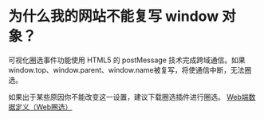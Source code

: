 # 为什么我的网站不能复写 window 对象？

可视化圈选事件功能使用 HTML5 的 postMessage 技术完成跨域通信。如果window.top、window.parent、window.name被复写，将使通信中断，无法圈选。

如果出于某些原因你不能改变这一设置，建议下载圈选插件进行圈选。 [Web端数据定义（Web圈选）](../../../../product-manual/datacenter/circle/web.md#cha-jian-quan-xuan)

